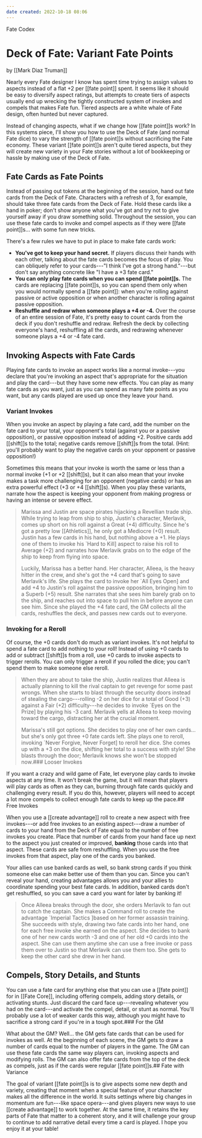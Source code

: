 ```yaml
---
date created: 2022-10-18 08:06
---
```


Fate Codex

# Deck of Fate: Variant Fate Points

by [[Mark Diaz Truman]]

Nearly every Fate designer I know has spent time trying to assign values
to aspects instead of a flat +2 per [[fate point]] spent. It seems like it
should be easy to diversify aspect ratings, but attempts to create tiers
of aspects usually end up wrecking the tightly constructed system of
invokes and compels that makes Fate fun. Tiered aspects are a white
whale of Fate design, often hunted but never captured.

Instead of changing aspects, what if we change how [[fate point]]s work? In
this systems piece, I'll show you how to use the Deck of Fate (and
normal Fate dice) to vary the strength of [[fate point]]s without
sacrificing the Fate economy. These variant [[fate point]]s aren't quite
tiered aspects, but they will create new variety in your Fate stories
without a lot of bookkeeping or hassle by making use of the Deck of
Fate.

## Fate Cards as Fate Points

Instead of passing out tokens at the beginning of the session, hand out
fate cards from the Deck of Fate. Characters with a refresh of 3, for
example, should take three fate cards from the Deck of Fate. Hold these
cards like a hand in poker; don't show anyone what you've got and try
not to give yourself away if you draw something solid. Throughout the
session, you can use these fate cards to invoke and compel aspects as if
they were [[fate point]]s... with some fun new tricks.

There's a few rules we have to put in place to make fate cards work:

- **You've got to keep your hand secret.** If players discuss their
  hands with each other, talking about the fate cards becomes the
  focus of play. You can obliquely refer to your cards---"I think I've
  got a strong hand."---but don't say anything concrete like "I have a
  +3 fate card."
- **You can only play fate cards when you can spend [[fate point]]s.** The
  cards are replacing [[fate point]]s, so you can spend them only when you
  would normally spend a [[fate point]]: when you're rolling against
  passive or active opposition or when another character is rolling
  against passive opposition.
- **Reshuffle and redraw when someone plays a +4 or -4.** Over the
  course of an entire session of Fate, it's pretty easy to count cards
  from the deck if you don't reshuffle and redraw. Refresh the deck by
  collecting everyone's hand, reshuffling all the cards, and redrawing
  whenever someone plays a +4 or -4 fate card.

## Invoking Aspects with Fate Cards

Playing fate cards to invoke an aspect works like a normal invoke---you
declare that you're invoking an aspect that's appropriate for the
situation and play the card---but they have some new effects. You can
play as many fate cards as you want, just as you can spend as many fate
points as you want, but any cards played are used up once they leave
your hand.

### Variant Invokes

When you invoke an aspect by playing a fate card, add the number on the
fate card to your total, your opponent's total (against you or a passive
opposition), or passive opposition instead of adding +2. Positive cards
add [[shift]]s to the total; negative cards remove [[shift]]s from the total.
(Hint: you'll probably want to play the negative cards on your opponent
or passive opposition!)

Sometimes this means that your invoke is worth the same or less than a
normal invoke (+1 or +2 [[shift]]s), but it can also mean that your invoke
makes a task more challenging for an opponent (negative cards) or has an
extra powerful effect (+3 or +4 [[shift]]s). When you play these variants,
narrate how the aspect is keeping your opponent from making progress or
having an intense or severe effect.

> Marissa and Justin are space pirates hijacking a Revellian trade ship.
> While trying to leap from ship to ship, Justin's character, Merlavik,
> comes up short on his roll against a Great (+4) difficulty. Since he's
> got a pretty low [[Athletics]], he only got a Mediocre (+0) result. Justin
> has a few cards in his hand, but nothing above a +1. He plays one of
> them to invoke his `Hard to Kill] aspect to raise his roll to
> Average (+2) and narrates how Merlavik grabs on to the edge of the
> ship to keep from flying into space.
>
> Luckily, Marissa has a better hand. Her character, Alleea, is the
> heavy hitter in the crew, and she's got the +4 card that's going to
> save Merlavik's life. She plays the card to invoke her `All Eyes
> Open] and add +4 to Justin's roll against the passive
> opposition, bringing him to a Superb (+5) result. She narrates that
> she sees him barely grab on to the ship, and reaches out into space to
> pull him in before anyone can see him. Since she played the +4 fate
> card, the GM collects all the cards, reshuffles the deck, and passes
> new cards out to everyone.

### Invoking for a Reroll

Of course, the +0 cards don't do much as variant invokes. It's not
helpful to spend a fate card to add nothing to your roll! Instead of
using +0 cards to add or subtract [[shift]]s from a roll, use +0 cards to
invoke aspects to trigger rerolls. You can only trigger a reroll if you
rolled the dice; you can't spend them to make someone else reroll.

> When they are about to take the ship, Justin realizes that Alleea is
> actually planning to kill the rival captain to get revenge for some
> past wrongs. When she starts to blast through the security doors
> instead of stealing the cargo---rolling -2 on her dice for a total of
> Good (+3) against a Fair (+2) difficulty---he decides to invoke `Eyes
> on the Prize] by playing his -3 card. Merlavik yells at
> Alleea to keep moving toward the cargo, distracting her at the crucial
> moment.
>
> Marissa's still got options. She decides to play one of her own
> cards... but she's only got three +0 fate cards left. She plays one to
> reroll, invoking `Never Forgive, Never Forget] to reroll her
> dice. She comes up with a +3 on the dice, shifting her total to a
> success with style! She blasts through the door; Merlavik knows she
> won't be stopped now.### Looser Invokes

If you want a crazy and wild game of Fate, let everyone play cards to
invoke aspects at any time. It won't break the game, but it will mean
that players will play cards as often as they can, burning through fate
cards quickly and challenging every result. If you do this, however,
players will need to accept a lot more compels to collect enough fate
cards to keep up the pace.## Free Invokes

When you use a [[create advantage]] roll to create a new aspect with free
invokes---or add free invokes to an existing aspect---draw a number of
cards to your hand from the Deck of Fate equal to the number of free
invokes you create. Place that number of cards from your hand face up
next to the aspect you just created or improved, **banking** those cards
into that aspect. These cards are safe from reshuffling. When you use
the free invokes from that aspect, play one of the cards you banked.

Your allies can use banked cards as well, so bank strong cards if you
think someone else can make better use of them than you can. Since you
can't reveal your hand, creating advantages allows you and your allies
to coordinate spending your best fate cards. In addition, banked cards
don't get reshuffled, so you can save a card you want for later by
banking it!

> Once Alleea breaks through the door, she orders Merlavik to fan out to
> catch the captain. She makes a Command roll to create the advantage
> `Imperial Tactics ]based on her former assassin training. She
> succeeds with style, drawing two fate cards into her hand, one for
> each free invoke she earned on the aspect. She decides to bank one of
> her new cards worth -3 and one of her old +0 cards into the aspect.
> She can use them anytime she can use a free invoke or pass them over
> to Justin so that Merlavik can use them too. She gets to keep the
> other card she drew in her hand.

## Compels, Story Details, and Stunts

You can use a fate card for anything else that you can use a [[fate point]]
for in [[Fate Core]], including offering compels, adding story details, or
activating stunts. Just discard the card face up---revealing whatever
you had on the card---and activate the compel, detail, or stunt as
normal. You'll probably use a lot of weaker cards this way, although you
might have to sacrifice a strong card if you're in a tough spot.### For the GM

What about the GM? Well... the GM gets fate cards that can be used for
invokes as well. At the beginning of each scene, the GM gets to draw a
number of cards equal to the number of players in the game. The GM can
use these fate cards the same way players can, invoking aspects and
modifying rolls. The GM can also offer fate cards from the top of the
deck as compels, just as if the cards were regular [[fate point]]s.## Fate with Variance

The goal of variant [[fate point]]s is to give aspects some new depth and
variety, creating that moment when a special feature of your character
makes all the difference in the world. It suits settings where big
changes in momentum are fun---like space opera---and gives players new
ways to use [[create advantage]] to work together. At the same time, it
retains the key parts of Fate that matter to a coherent story, and it
will challenge your group to continue to add narrative detail every time
a card is played. I hope you enjoy it at your table!

